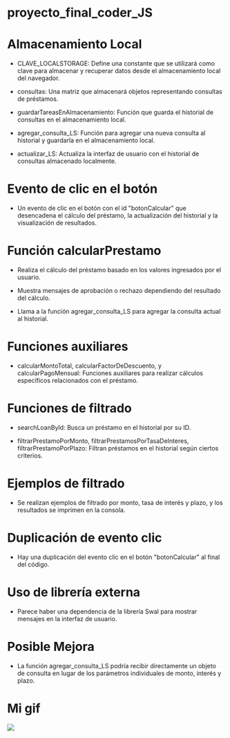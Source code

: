 # proyecto_final_coder_JS

# Almacenamiento Local
* CLAVE_LOCALSTORAGE: Define una constante que se utilizará como clave para almacenar y recuperar datos desde el almacenamiento local del navegador.

* consultas: Una matriz que almacenará objetos representando consultas de préstamos.

* guardarTareasEnAlmacenamiento: Función que guarda el historial de consultas en el almacenamiento local.

* agregar_consulta_LS: Función para agregar una nueva consulta al historial y guardarla en el almacenamiento local.

* actualizar_LS: Actualiza la interfaz de usuario con el historial de consultas almacenado localmente.

# Evento de clic en el botón
* Un evento de clic en el botón con el id "botonCalcular" que desencadena el cálculo del préstamo, la actualización del historial y la visualización de resultados.
# Función calcularPrestamo
* Realiza el cálculo del préstamo basado en los valores ingresados por el usuario.

* Muestra mensajes de aprobación o rechazo dependiendo del resultado del cálculo.

* Llama a la función agregar_consulta_LS para agregar la consulta actual al historial.

# Funciones auxiliares
* calcularMontoTotal, calcularFactorDeDescuento, y calcularPagoMensual: Funciones auxiliares para realizar cálculos específicos relacionados con el préstamo.
# Funciones de filtrado
* searchLoanById: Busca un préstamo en el historial por su ID.

* filtrarPrestamoPorMonto, filtrarPrestamosPorTasaDeInteres, filtrarPrestamoPorPlazo: Filtran préstamos en el historial según ciertos criterios.

# Ejemplos de filtrado
* Se realizan ejemplos de filtrado por monto, tasa de interés y plazo, y los resultados se imprimen en la consola.
# Duplicación de evento clic
* Hay una duplicación del evento clic en el botón "botonCalcular" al final del código.
# Uso de librería externa
* Parece haber una dependencia de la librería Swal para mostrar mensajes en la interfaz de usuario.
# Posible Mejora
* La función agregar_consulta_LS podría recibir directamente un objeto de consulta en lugar de los parámetros individuales de monto, interés y plazo.
# Mi gif

![](multimedia/Soluciones-financieras-S.A-Google-Chrome-2023-12-11-13-00-38.gif)
